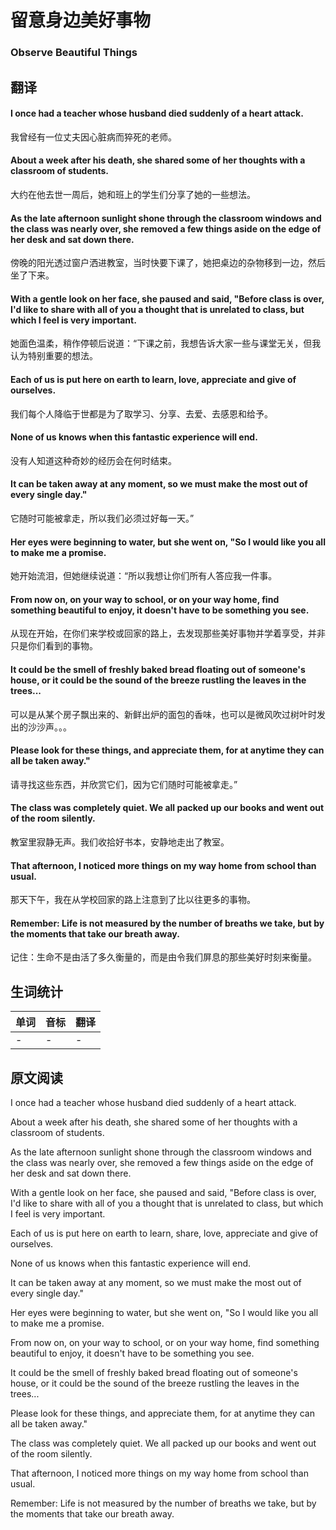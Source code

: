 # 留意身边美好事物

### Observe Beautiful Things

## 翻译

#### I once had a teacher whose husband died suddenly of a heart attack.
我曾经有一位丈夫因心脏病而猝死的老师。
#### About a week after his death, she shared some of her thoughts with a classroom of students.
大约在他去世一周后，她和班上的学生们分享了她的一些想法。
#### As the late afternoon sunlight shone through the classroom windows and the class was nearly over, she removed a few things aside on the edge of her desk and sat down there.
傍晚的阳光透过窗户洒进教室，当时快要下课了，她把桌边的杂物移到一边，然后坐了下来。
#### With a gentle look on her face, she paused and said, "Before class is over, I'd like to share with all of you a thought that is unrelated to class, but which I feel is very important.
她面色温柔，稍作停顿后说道：“下课之前，我想告诉大家一些与课堂无关，但我认为特别重要的想法。
#### Each of us is put here on earth to learn, love, appreciate and give of ourselves.
我们每个人降临于世都是为了取学习、分享、去爱、去感恩和给予。
#### None of us knows when this fantastic experience will end.
没有人知道这种奇妙的经历会在何时结束。
#### It can be taken away at any moment, so we must make the most out of every single day."
它随时可能被拿走，所以我们必须过好每一天。”
#### Her eyes were beginning to water, but she went on, "So I would like you all to make me a promise.
她开始流泪，但她继续说道：“所以我想让你们所有人答应我一件事。
#### From now on, on your way to school, or on your way home, find something beautiful to enjoy, it doesn't have to be something you see.
从现在开始，在你们来学校或回家的路上，去发现那些美好事物并学着享受，并非只是你们看到的事物。
#### It could be the smell of freshly baked bread floating out of someone's house, or it could be the sound of the breeze rustling the leaves in the trees...
可以是从某个房子飘出来的、新鲜出炉的面包的香味，也可以是微风吹过树叶时发出的沙沙声。。。
#### Please look for these things, and appreciate them, for at anytime they can all be taken away."
请寻找这些东西，并欣赏它们，因为它们随时可能被拿走。”
#### The class was completely quiet. We all packed up our books and went out of the room silently.
教室里寂静无声。我们收拾好书本，安静地走出了教室。
#### That afternoon, I noticed more things on my way home from school than usual.
那天下午，我在从学校回家的路上注意到了比以往更多的事物。
#### Remember: Life is not measured by the number of breaths we take, but by the moments that take our breath away.
记住：生命不是由活了多久衡量的，而是由令我们屏息的那些美好时刻来衡量。

## 生词统计
| 单词 | 音标 | 翻译 |
|-|-|-|
| - | - | - |


## 原文阅读

I once had a teacher whose husband died suddenly of a heart attack.

About a week after his death, she shared some of her thoughts with a classroom of students.

As the late afternoon sunlight shone through the classroom windows and the class was nearly over, she removed a few things aside on the edge of her desk and sat down there.

With a gentle look on her face, she paused and said, "Before class is over, I'd like to share with all of you a thought that is unrelated to class, but which I feel is very important.

Each of us is put here on earth to learn, share, love, appreciate and give of ourselves.

None of us knows when this fantastic experience will end. 

It can be taken away at any moment, so we must make the most out of every single day."

Her eyes were beginning to water, but she went on, "So I would like you all to make me a promise.

From now on, on your way to school, or on your way home, find something beautiful to enjoy, it doesn't have to be something you see.

It could be the smell of freshly baked bread floating out of someone's house, or it could be the sound of the breeze rustling the leaves in the trees...

Please look for these things, and appreciate them, for at anytime they can all be taken away."

The class was completely quiet. We all packed up our books and went out of the room silently.

That afternoon, I noticed more things on my way home from school than usual.

Remember: Life is not measured by the number of breaths we take, but by the moments that take our breath away.

<!-- <src-rtyAudio :src="'https://rtyxmd.gitee.io/rtyresources2020/May/Observe%20Beautiful%20Things.mp3'"></src-rtyAudio> -->
